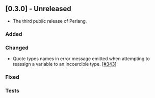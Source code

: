 ## [0.3.0] - Unreleased
- The third public release of Perlang.

### Added

### Changed
* Quote types names in error message emitted when attempting to reassign a variable to an incoercible type. [[#343][343]]

### Fixed

### Tests

[343]: https://github.com/perlang-org/perlang/pull/343
